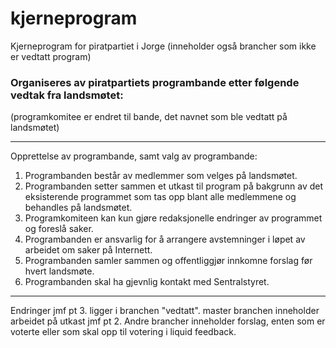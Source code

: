 kjerneprogram
=============

Kjerneprogram for piratpartiet i Jorge (inneholder også brancher som ikke er vedtatt program)

### Organiseres av piratpartiets programbande etter følgende vedtak fra landsmøtet:

(programkomitee er endret til bande, det navnet som ble vedtatt på landsmøtet)


--------------------------------------------------------------
Opprettelse av programbande, samt valg av programbande:

1. Programbanden består av medlemmer som velges på landsmøtet. 
2. Programbanden setter sammen et utkast til program på bakgrunn av det eksisterende programmet som tas opp blant alle medlemmene og behandles på landsmøtet.
3. Programkomiteen kan kun gjøre redaksjonelle endringer av programmet og foreslå saker. 
4. Programbanden er ansvarlig for å arrangere avstemninger i løpet av arbeidet om saker på Internett.
5. Programbanden samler sammen og offentliggjør innkomne forslag før hvert landsmøte. 
6. Programbanden skal ha gjevnlig kontakt med Sentralstyret. 

---------------------------------------------------------------
Endringer jmf pt 3. ligger i branchen "vedtatt".
master branchen inneholder arbeidet på utkast jmf pt 2.
Andre brancher inneholder forslag, enten som er voterte eller som skal opp til votering i liquid feedback.

